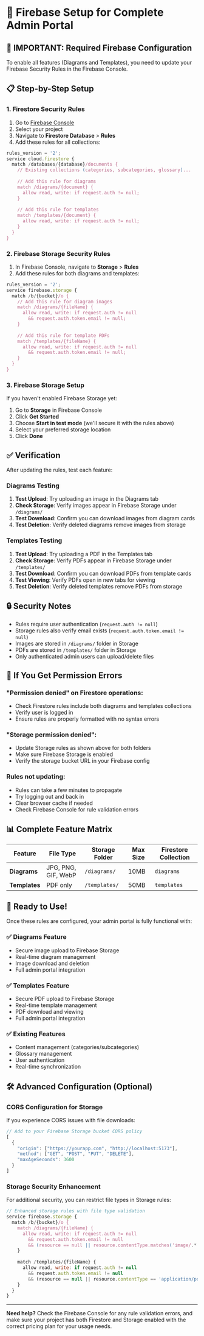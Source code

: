 # 🔧 Firebase Setup for Complete Admin Portal

## 🚨 **IMPORTANT: Required Firebase Configuration**

To enable all features (Diagrams and Templates), you need to update your Firebase Security Rules in the Firebase Console.

## 📋 **Step-by-Step Setup**

### 1. **Firestore Security Rules**
1. Go to [Firebase Console](https://console.firebase.google.com)
2. Select your project
3. Navigate to **Firestore Database** > **Rules**
4. Add these rules for all collections:

```javascript
rules_version = '2';
service cloud.firestore {
  match /databases/{database}/documents {
    // Existing collections (categories, subcategories, glossary)...
    
    // Add this rule for diagrams
    match /diagrams/{document} {
      allow read, write: if request.auth != null;
    }
    
    // Add this rule for templates
    match /templates/{document} {
      allow read, write: if request.auth != null;
    }
  }
}
```

### 2. **Firebase Storage Security Rules**
1. In Firebase Console, navigate to **Storage** > **Rules**
2. Add these rules for both diagrams and templates:

```javascript
rules_version = '2';
service firebase.storage {
  match /b/{bucket}/o {
    // Add this rule for diagram images
    match /diagrams/{fileName} {
      allow read, write: if request.auth != null 
        && request.auth.token.email != null;
    }
    
    // Add this rule for template PDFs
    match /templates/{fileName} {
      allow read, write: if request.auth != null 
        && request.auth.token.email != null;
    }
  }
}
```

### 3. **Firebase Storage Setup**
If you haven't enabled Firebase Storage yet:

1. Go to **Storage** in Firebase Console
2. Click **Get Started**
3. Choose **Start in test mode** (we'll secure it with the rules above)
4. Select your preferred storage location
5. Click **Done**

## ✅ **Verification**

After updating the rules, test each feature:

### **Diagrams Testing**
1. **Test Upload**: Try uploading an image in the Diagrams tab
2. **Check Storage**: Verify images appear in Firebase Storage under `/diagrams/`
3. **Test Download**: Confirm you can download images from diagram cards
4. **Test Deletion**: Verify deleted diagrams remove images from storage

### **Templates Testing**
1. **Test Upload**: Try uploading a PDF in the Templates tab
2. **Check Storage**: Verify PDFs appear in Firebase Storage under `/templates/`
3. **Test Download**: Confirm you can download PDFs from template cards
4. **Test Viewing**: Verify PDFs open in new tabs for viewing
5. **Test Deletion**: Verify deleted templates remove PDFs from storage

## 🔒 **Security Notes**

- Rules require user authentication (`request.auth != null`)
- Storage rules also verify email exists (`request.auth.token.email != null`)
- Images are stored in `/diagrams/` folder in Storage
- PDFs are stored in `/templates/` folder in Storage
- Only authenticated admin users can upload/delete files

## 🚨 **If You Get Permission Errors**

### **"Permission denied" on Firestore operations**:
- Check Firestore rules include both diagrams and templates collections
- Verify user is logged in
- Ensure rules are properly formatted with no syntax errors

### **"Storage permission denied"**:
- Update Storage rules as shown above for both folders
- Make sure Firebase Storage is enabled
- Verify the storage bucket URL in your Firebase config

### **Rules not updating**:
- Rules can take a few minutes to propagate
- Try logging out and back in
- Clear browser cache if needed
- Check Firebase Console for rule validation errors

## 📊 **Complete Feature Matrix**

| Feature | File Type | Storage Folder | Max Size | Firestore Collection |
|---------|-----------|----------------|----------|---------------------|
| **Diagrams** | JPG, PNG, GIF, WebP | `/diagrams/` | 10MB | `diagrams` |
| **Templates** | PDF only | `/templates/` | 50MB | `templates` |

## 🎉 **Ready to Use!**

Once these rules are configured, your admin portal is fully functional with:

### ✅ **Diagrams Feature**
- Secure image upload to Firebase Storage
- Real-time diagram management 
- Image download and deletion
- Full admin portal integration

### ✅ **Templates Feature**
- Secure PDF upload to Firebase Storage
- Real-time template management
- PDF download and viewing
- Full admin portal integration

### ✅ **Existing Features**
- Content management (categories/subcategories)
- Glossary management
- User authentication
- Real-time synchronization

## 🛠️ **Advanced Configuration (Optional)**

### **CORS Configuration for Storage**
If you experience CORS issues with file downloads:

```javascript
// Add to your Firebase Storage bucket CORS policy
[
  {
    "origin": ["https://yourapp.com", "http://localhost:5173"],
    "method": ["GET", "POST", "PUT", "DELETE"],
    "maxAgeSeconds": 3600
  }
]
```

### **Storage Security Enhancement**
For additional security, you can restrict file types in Storage rules:

```javascript
// Enhanced storage rules with file type validation
service firebase.storage {
  match /b/{bucket}/o {
    match /diagrams/{fileName} {
      allow read, write: if request.auth != null 
        && request.auth.token.email != null
        && (resource == null || resource.contentType.matches('image/.*'));
    }
    
    match /templates/{fileName} {
      allow read, write: if request.auth != null 
        && request.auth.token.email != null
        && (resource == null || resource.contentType == 'application/pdf');
    }
  }
}
```

---

**Need help?** Check the Firebase Console for any rule validation errors, and make sure your project has both Firestore and Storage enabled with the correct pricing plan for your usage needs.
